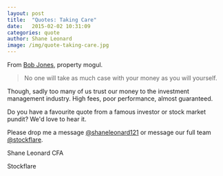 ```yaml
---
layout: post
title:  "Quotes: Taking Care"
date:   2015-02-02 10:31:09
categories: quote
author: Shane Leonard
image: /img/quote-taking-care.jpg
---
```


From [Bob Jones](http://en.wikipedia.org/wiki/Bob_Jones_(businessman)), property mogul.

> No one will take as much case with your money as you will yourself.

Though, sadly too many of us trust our money to the investment management industry. High fees, poor performance, almost guaranteed.

Do you have a favourite quote from a famous investor or stock market pundit? We'd love to hear it.

Please drop me a message [@shaneleonard121](https://twitter.com/shaneleonard121) or message our full team [@stockflare](https://twitter.com/stockflare).

Shane Leonard CFA

Stockflare